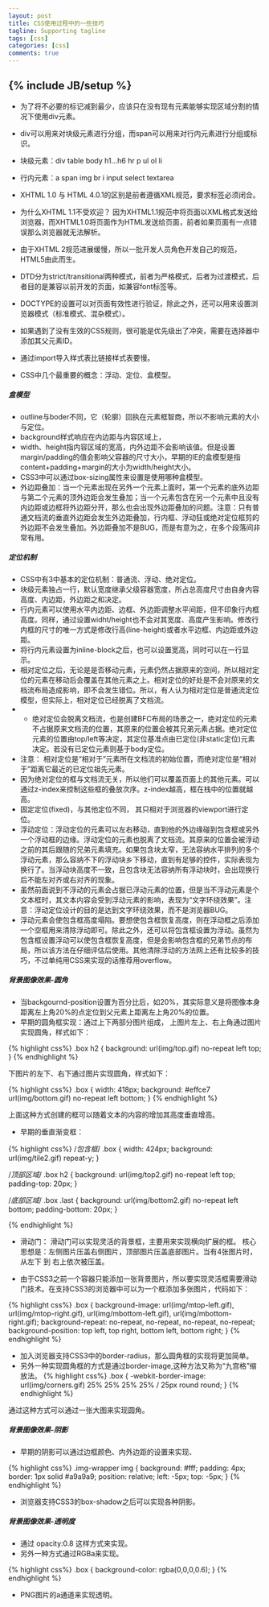 ```yaml
---
layout: post
title: CSS使用过程中的一些技巧
tagline: Supporting tagline
tags: [css]
categories: [css]
comments: true
---
```

{% include JB/setup %}
----------

+ 为了将不必要的标记减到最少，应该只在没有现有元素能够实现区域分割的情况下使用div元素。
+ div可以用来对块级元素进行分组，而span可以用来对行内元素进行分组或标识。
+ 块级元素：div table body h1...h6 hr p ul ol li
+ 行内元素：a span img br i input select textarea
+ XHTML 1.0 与 HTML 4.0.1的区别是前者遵循XML规范，要求标签必须闭合。
+ 为什么XHTML 1.1不受欢迎？
    因为XHTML1.1规范中将页面以XML格式发送给浏览器，而XHTML1.0将页面作为HTML发送给页面，前者如果页面有一点错误那么浏览器就无法解析。
    
+ 由于XHTML 2规范进展缓慢，所以一批开发人员角色开发自己的规范，HTML5由此而生。
+ DTD分为strict/transitional两种模式，前者为严格模式，后者为过渡模式，后者目的是兼容以前开发的页面，如兼容font标签等。
+ DOCTYPE的设置可以对页面有效性进行验证，除此之外，还可以用来设置浏览器模式（标准模式、混杂模式）。
+ 如果遇到了没有生效的CSS规则，很可能是优先级出了冲突，需要在选择器中添加其父元素ID。
+ 通过import导入样式表比链接样式表要慢。
+ CSS中几个最重要的概念：浮动、定位、盒模型。

##### 盒模型

+ outline与boder不同，它（轮廓）回执在元素框智商，所以不影响元素的大小与定位。
+ background样式响应在内边距与内容区域上， 
+ width、height指内容区域的宽高，内外边距不会影响该值。但是设置margin/padding的值会影响父容器的尺寸大小，早期的IE的盒模型是指content+padding+margin的大小为width/height大小。
+ CSS3中可以通过box-sizing属性来设置是使用哪种盒模型。
+ 外边距叠加：当一个元素出现在另外一个元素上面时，第一个元素的底外边距与第二个元素的顶外边距会发生叠加；当一个元素包含在另一个元素中且没有内边距或边框将外边距分开，那么也会出现外边距叠加的问题。注意：只有普通文档流的垂直外边距会发生外边距叠加，行内框、浮动狂或绝对定位框剪的外边距不会发生叠加。外边距叠加不是BUG，而是有意为之，在多个段落间非常有用。

##### 定位机制

+ CSS中有3中基本的定位机制：普通流、浮动、绝对定位。
+ 块级元素独占一行，默认宽度继承父级容器宽度，所占总高度尺寸由自身内容高度、内边距，外边距之和决定。
+ 行内元素可以使用水平内边距、边框、外边距调整水平间距，但不印象行内框高度。同样，通过设置widht/height也不会对其宽度、高度产生影响。修改行内框的尺寸的唯一方式是修改行高(line-height)或者水平边框、内边距或外边距。
+ 将行内元素设置为inline-block之后，也可以设置宽高，同时可以在一行显示。
+ 相对定位之后，无论是是否移动元素，元素仍然占据原来的空间，所以相对定位的元素在移动后会覆盖在其他元素之上。相对定位的好处是不会对原来的文档流布局造成影响，即不会发生错位。所以，有人认为相对定位是普通流定位模型，但实际上，相对定位已经脱离了文档流。
+ + 绝对定位会脱离文档流，也是创建BFC布局的场景之一，绝对定位的元素不占据原来文档流的位置，其原来的位置会被其兄弟元素占据。绝对定位元素的位置由top/left等决定，其定位基准点由已定位(非static定位)元素决定。若没有已定位元素则基于body定位。
+ 注意： 相对定位是“相对于”元素所在文档流的初始位置，而绝对定位是“相对于”距离它最近的已定位祖先元素。
+ 因为绝对定位的框与文档流无关，所以他们可以覆盖页面上的其他元素。可以通过z-index来控制这些框的叠放次序。z-index越高，框在栈中的位置就越高。
+ 固定定位(fixed)，与其他定位不同， 其只相对于浏览器的viewport进行定位。
+ 浮动定位：浮动定位的元素可以左右移动，直到他的外边缘碰到包含框或另外一个浮动框的边缘。浮动定位的元素也脱离了文档流。其原来的位置会被浮动之前的其后跟随的兄弟元素填充。如果包含块太窄，无法容纳水平排列的多个浮动元素，那么容纳不下的浮动块乡下移动，直到有足够的控件，实际表现为换行了。当浮动块高度不一致，且包含块无法容纳所有浮动块时，会出现换行后不能左对齐或右对齐的现象。
+ 虽然前面说到不浮动的元素会占据已浮动元素的位置，但是当不浮动元素是个文本框时，其文本内容会受到浮动元素的影响，表现为“文字环绕效果”。注意：浮动定位设计的目的是达到文字环绕效果，而不是浏览器BUG。
+ 浮动元素会使包含框高度塌陷。要想使包含框恢复高度，则在浮动框之后添加一个空框用来清除浮动即可。除此之外，还可以将包含框设置为浮动。虽然为包含框设置浮动可以使包含框恢复高度，但是会影响包含框的兄弟节点的布局，所以该方法在仔细评估后使用。其他清除浮动的方法网上还有比较多的技巧，不过单纯用CSS来实现的话推荐用overflow。

##### 背景图像效果-圆角

+ 当backgournd-position设置为百分比后，如20%，其实际意义是将图像本身距离左上角20%的点定位到父元素上距离左上角20%的位置。
+ 早期的圆角框实现：通过上下两部分图片组成，
上图片左上、右上角通过图片实现圆角，样式如下：

{% highlight css%}
   .box h2 {
        background: url(img/top.gif) no-repeat left top;
    }
{% endhighlight %}


下图片的左下、右下通过图片实现圆角，样式如下：
    
    
{% highlight css%}
   .box {
        width: 418px;
        background: #effce7 url(img/bottom.gif) no-repeat left bottom;
    }
{% endhighlight %}

上面这种方式创建的框可以随着文本的内容的增加其高度垂直增高。


+ 早期的垂直渐变框：

{% highlight css%}
/*包含框*/
.box {
    width: 424px;
    background: url(img/tile2.gif) repeat-y;
}


/*顶部区域*/
.box h2 {
    background: url(img/top2.gif) no-repeat left top;
    padding-top: 20px;
}


/*底部区域*/
.box .last {
    background: url(img/bottom2.gif) no-repeat left bottom;
    padding-bottom: 20px;
}

{% endhighlight %}

+ 滑动门：
    滑动门可以实现灵活的背景框，主要用来实现横向扩展的框。
    核心思想是：左侧图片压盖右侧图片，顶部图片压盖底部图片。当有4张图片时，从左下 到 右上依次被压盖。
    
+ 由于CSS3之前一个容器只能添加一张背景图片，所以要实现灵活框需要滑动门技术。在支持CSS3的浏览器中可以为一个框添加多张图片，代码如下：

{% highlight css%}
   .box {
        background-image: url(img/mtop-left.gif), url(img/mtop-right.gif), url(img/mbottom-left.gif), url(img/mbottom-right.gif);
        background-repeat: no-repeat, no-repeat, no-repeat, no-repeat;
        background-position: top left, top right, bottom left, bottom right;
    }
{% endhighlight %}


+ 加入浏览器支持CSS3中的border-radius，那么圆角框的实现将更加简单。
+ 另外一种实现圆角框的方式是通过border-image,这种方法又称为“九宫格”缩放法。
{% highlight css%}
.box {
    -webkit-border-image: url(img/corners.gif) 25% 25% 25% 25% / 25px round round;
}
{% endhighlight %}

通过这种方式可以通过一张大图来实现圆角。

##### 背景图像效果-阴影

+ 早期的阴影可以通过边框颜色、内外边距的设置来实现、

{% highlight css%}
.img-wrapper img {
    background: #fff;
    padding: 4px;
    border: 1px solid #a9a9a9;
    position: relative;
    left: -5px;
    top: -5px;
}
{% endhighlight %}

+ 浏览器支持CSS3的box-shadow之后可以实现各种阴影。

##### 背景图像效果-透明度

+ 通过 opacity:0.8 这样方式来实现。
+ 另外一种方式通过RGBa来实现。

{% highlight css%}
.box {
    background-color: rgba(0,0,0,0.6);
}
{% endhighlight %}

+ PNG图片的a通道来实现透明。
